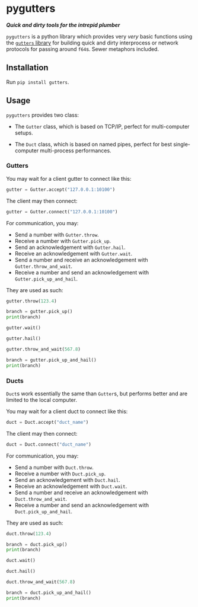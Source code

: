 # pygutters

***Quick and dirty tools for the intrepid plumber***

`pygutters` is a python library which provides very
*very* basic functions using the [`gutters` library]
for building quick and dirty interprocess or network
protocols for passing around `f64`s. Sewer metaphors
included.

[`gutters` library]: https://github.com/gggto/gutters

## Installation

Run `pip install gutters`.

## Usage

`pygutters` provides two class:

- The `Gutter` class, which is based on TCP/IP, perfect for multi-computer
  setups.

- The `Duct` class, which is based on named pipes, perfect for best
  single-computer multi-process performances.

### Gutters

You may wait for a client gutter to connect like this:
```python
gutter = Gutter.accept("127.0.0.1:10100")
```
The client may then connect:
```python
gutter = Gutter.connect("127.0.0.1:10100")
```

For communication, you may:

- Send a number with `Gutter.throw`.
- Receive a number with `Gutter.pick_up`.
- Send an acknowledgement with `Gutter.hail`.
- Receive an acknowledgement with `Gutter.wait`.
- Send a number and receive an acknowledgement with `Gutter.throw_and_wait`.
- Receive a number and send an acknowledgement with `Gutter.pick_up_and_hail`.

They are used as such:
```python
gutter.throw(123.4)

branch = gutter.pick_up()
print(branch)

gutter.wait()

gutter.hail()

gutter.throw_and_wait(567.8)

branch = gutter.pick_up_and_hail()
print(branch)
```

### Ducts

`Duct`s work essentially the same than `Gutter`s, but performs better
and are limited to the local computer.

You may wait for a client duct to connect like this:
```python
duct = Duct.accept("duct_name")
```
The client may then connect:
```python
duct = Duct.connect("duct_name")
```

For communication, you may:

- Send a number with `Duct.throw`.
- Receive a number with `Duct.pick_up`.
- Send an acknowledgement with `Duct.hail`.
- Receive an acknowledgement with `Duct.wait`.
- Send a number and receive an acknowledgement with `Duct.throw_and_wait`.
- Receive a number and send an acknowledgement with `Duct.pick_up_and_hail`.

They are used as such:
```python
duct.throw(123.4)

branch = duct.pick_up()
print(branch)

duct.wait()

duct.hail()

duct.throw_and_wait(567.8)

branch = duct.pick_up_and_hail()
print(branch)
```

